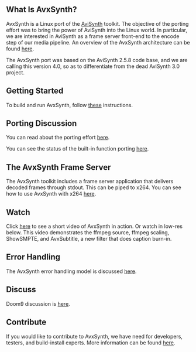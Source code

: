## What Is AvxSynth?

AvxSynth is a Linux port of the [AviSynth](http://avisynth.org/mediawiki/Main_Page) toolkit. The objective of the porting effort was to bring the power of AviSynth into the Linux world. In particular, we are interested in AviSynth as a frame server front-end to the encode step of our media pipeline. An overview of the AvxSynth architecture can be found [here](https://github.com/avxsynth/avxsynth/wiki/Overview).

The AvxSynth port was based on the AviSynth 2.5.8 code base, and we are calling this version 4.0, so as to differentiate from the dead AviSynth 3.0 project.

## Getting Started

To build and run AvxSynth, follow [these](https://github.com/avxsynth/avxsynth/wiki/System-Setup) instructions.

## Porting Discussion

You can read about the porting effort [here](https://github.com/avxsynth/avxsynth/wiki/Porting-Discussion).

You can see the status of the built-in function porting [here](https://github.com/avxsynth/avxsynth/wiki/Built-in-Functions). 

## The AvxSynth Frame Server

The AvxSynth toolkit includes a frame server application that delivers decoded frames through stdout. This can be piped to x264. You can see how to use AvxSynth with x264 [here](https://github.com/avxsynth/avxsynth/wiki/AvxSynth-Frame-Server).

## Watch

Click [here](http://www.youtube.com/watch?v=DdaQeMcE0UM&context=C49774bdADvjVQa1PpcFPjEU87afkCgg4WN_KrxYQ2lYo_e_FWKPI=) to see a short video of AvxSynth in action. Or watch in low-res below. This video demonstrates the ffmpeg source, ffmpeg scaling, ShowSMPTE, and AvxSubtitle, a new filter that does caption burn-in.

## Error Handling

The AvxSynth error handling model is discussed [here](https://github.com/avxsynth/avxsynth/wiki/Error-Handling).

## Discuss

Doom9 discussion is [here](http://forum.doom9.org/showthread.php?t=164386).

## Contribute

If you would like to contribute to AvxSynth, we have need for developers, testers, and build-install experts. More information can be found [here](https://github.com/avxsynth/avxsynth/wiki/Want-to-Help%3F). 


